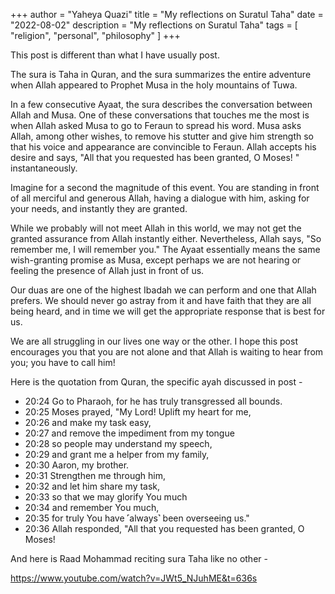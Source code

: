 +++
author = "Yaheya Quazi"
title = "My reflections on Suratul Taha"
date = "2022-08-02"
description = "My reflections on Suratul Taha"
tags = [
"religion",
"personal",
"philosophy"
]
+++

This post is different than what I have usually post. 

The sura is Taha in Quran, and the sura summarizes the entire adventure when Allah appeared to Prophet Musa in the holy mountains of Tuwa.  

In a few consecutive Ayaat, the sura describes the conversation between Allah and Musa. One of these conversations that touches me the most is when Allah asked Musa to go to Feraun to spread his word. Musa asks Allah, among other wishes, to remove his stutter and give him strength so that his voice and appearance are convincible to Feraun. Allah accepts his desire and says, "All that you requested has been granted, O Moses! " instantaneously. 

Imagine for a second the magnitude of this event. You are standing in front of all merciful and generous Allah, having a dialogue with him, asking for your needs, and instantly they are granted.  

While we probably will not meet Allah in this world, we may not get the granted assurance from Allah instantly either. Nevertheless, Allah says, "So remember me, I will remember you." The Ayaat essentially means the same wish-granting promise as Musa, except perhaps we are not hearing or feeling the presence of Allah just in front of us.  

Our duas are one of the highest Ibadah we can perform and one that Allah prefers. We should never go astray from it and have faith that they are all being heard, and in time we will get the appropriate response that is best for us. 

We are all struggling in our lives one way or the other. I hope this post encourages you that you are not alone and that Allah is waiting to hear from you; you have to call him! 

Here is the quotation from Quran, the specific ayah discussed in post -  

* 20:24 Go to Pharaoh, for he has truly transgressed all bounds. 
* 20:25 Moses prayed, "My Lord! Uplift my heart for me, 
* 20:26 and make my task easy, 
* 20:27 and remove the impediment from my tongue 
* 20:28 so people may understand my speech, 
* 20:29 and grant me a helper from my family, 
* 20:30 Aaron, my brother. 
* 20:31 Strengthen me through him, 
* 20:32 and let him share my task, 
* 20:33 so that we may glorify You much 
* 20:34 and remember You much, 
* 20:35 for truly You have ˹always˺ been overseeing us." 
* 20:36 Allah responded, "All that you requested has been granted, O Moses! 

And here is Raad Mohammad reciting sura Taha like no other - 

https://www.youtube.com/watch?v=JWt5_NJuhME&t=636s